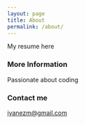 ```yaml
---
layout: page
title: About
permalink: /about/
---
```


My resume here

### More Information

Passionate about coding

### Contact me

iyanezm@gmail.com